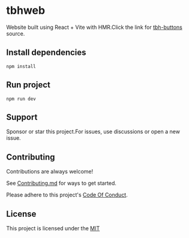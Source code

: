 # tbhweb

Website built using React + Vite with HMR.Click the link for [tbh-buttons](https://github.com/jayantur13/tbh-buttons) source.

## Install dependencies

```
npm install
```

## Run project

```
npm run dev
```

## Support

Sponsor or star this project.For issues, use discussions or open a new issue.

## Contributing

Contributions are always welcome!

See [Contributing.md](https://github.com/jayantur13/tbhweb/blob/master/CONTRIBUTING.md) for ways to get started.

Please adhere to this project's [Code Of Conduct](https://github.com/jayantur13/tbhweb/blob/master/CODE_OF_CONDUCT.md).

## License

This project is licensed under the [MIT](https://https://github.com/jayantur13/tbhweb/blob/master/LICENSE/)
